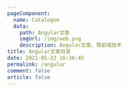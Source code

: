 ```yaml
---
pageComponent:
  name: Catalogue
  data:
    path: Angular文章
    imgUrl: /img/web.png
    description: Angular文章、等前端技术
title: Angular文章目录
date: 2021-05-22 16:30:45
permalink: /angular
comment: false
article: false
---
```

